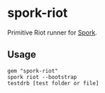 spork-riot
==========

Primitive Riot runner for [Spork](https://github.com/sporkrb/spork).


Usage
-----

    gem "spork-riot"
    spork riot --bootstrap
    testdrb [test folder or file]
